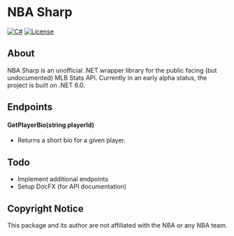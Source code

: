 # NBA Sharp
[![C#](https://img.shields.io/badge/Language-CSharp-darkgreen.svg)](https://en.wikipedia.org/wiki/C_Sharp_(programming_language)) [![License](https://img.shields.io/badge/License-MIT-red.svg)](https://opensource.org/licenses/MIT)

## About

NBA Sharp is an unofficial .NET wrapper library for the public facing (but undocumented) MLB Stats API. Currently in an early alpha status, the project is built on .NET 6.0.

## Endpoints

#### GetPlayerBio(string playerId)

* Returns a short bio for a given player.

## Todo

* Implement additional endpoints
* Setup DocFX (for API documentation)

## Copyright Notice
This package and its author are not affiliated with the NBA or any NBA team.
